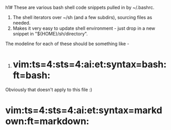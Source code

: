 h1# These are various bash shell code snippets pulled in by ~/.bashrc.

1. The shell iterators over ~/sh (and a few subdirs), sourcing files as needed.
2. Makes it very easy to update shell environment - just drop in a new snippet in "${HOME}/sh/directory".


The modeline for each of these should be something like -
1. # vim:ts=4:sts=4:ai:et:syntax=bash:ft=bash:


Obviously that doesn't apply to this file :)

# vim:ts=4:sts=4:ai:et:syntax=markdown:ft=markdown:

